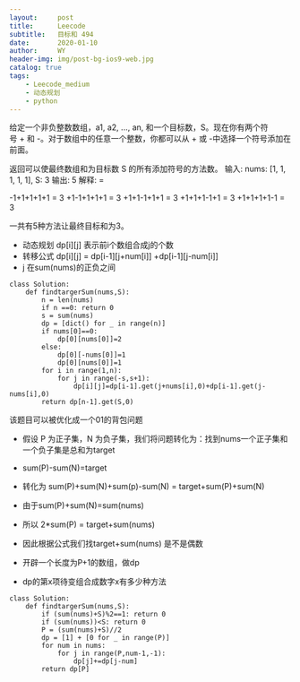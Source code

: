 ```yaml
---
layout:     post
title:      Leecode
subtitle:   目标和 494
date:       2020-01-10
author:     WY
header-img: img/post-bg-ios9-web.jpg
catalog: true
tags:
    - Leecode_medium
    - 动态规划
    - python
---
```


给定一个非负整数数组，a1, a2, ..., an, 和一个目标数，S。现在你有两个符号 + 和 -。对于数组中的任意一个整数，你都可以从 + 或 -中选择一个符号添加在前面。

返回可以使最终数组和为目标数 S 的所有添加符号的方法数。
输入: nums: [1, 1, 1, 1, 1], S: 3
输出: 5
解释: =

-1+1+1+1+1 = 3
+1-1+1+1+1 = 3
+1+1-1+1+1 = 3
+1+1+1-1+1 = 3
+1+1+1+1-1 = 3

一共有5种方法让最终目标和为3。

- 动态规划 dp[i][j] 表示前i个数组合成j的个数
- 转移公式 dp[i][j] = dp[i-1][j+num[i]] +dp[i-1][j-num[i]]
- j 在sum(nums)的正负之间
```
class Solution:
    def findtargerSum(nums,S):
        n = len(nums)
        if n ==0: return 0
        s = sum(nums)
        dp = [dict() for _ in range(n)]
        if nums[0]==0:
            dp[0][nums[0]]=2
        else:
            dp[0][-nums[0]]=1
            dp[0][nums[0]]=1
        for i in range(1,n):
            for j in range(-s,s+1):
                dp[i][j]=dp[i-1].get(j+nums[i],0)+dp[i-1].get(j-nums[i],0)
        return dp[n-1].get(S,0)
```

该题目可以被优化成一个01的背包问题
- 假设 P 为正子集，N 为负子集，我们将问题转化为：找到nums一个正子集和一个负子集是总和为target
- sum(P)-sum(N)=target
- 转化为 sum(P)+sum(N)+sum(p)-sum(N) = target+sum(P)+sum(N)
- 由于sum(P)+sum(N)=sum(nums)
- 所以 2*sum(P) = target+sum(nums)
- 因此根据公式我们找target+sum(nums) 是不是偶数

- 开辟一个长度为P+1的数组，做dp
- dp的第x项待变组合成数字x有多少种方法

```
class Solution:
    def findtargerSum(nums,S):
        if (sum(nums)+S)%2==1: return 0
        if (sum(nums))<S: return 0
        P = (sum(nums)+S)//2
        dp = [1] + [0 for _ in range(P)]
        for num in nums:
            for j in range(P,num-1,-1):
                dp[j]+=dp[j-num]
        return dp[P]
```